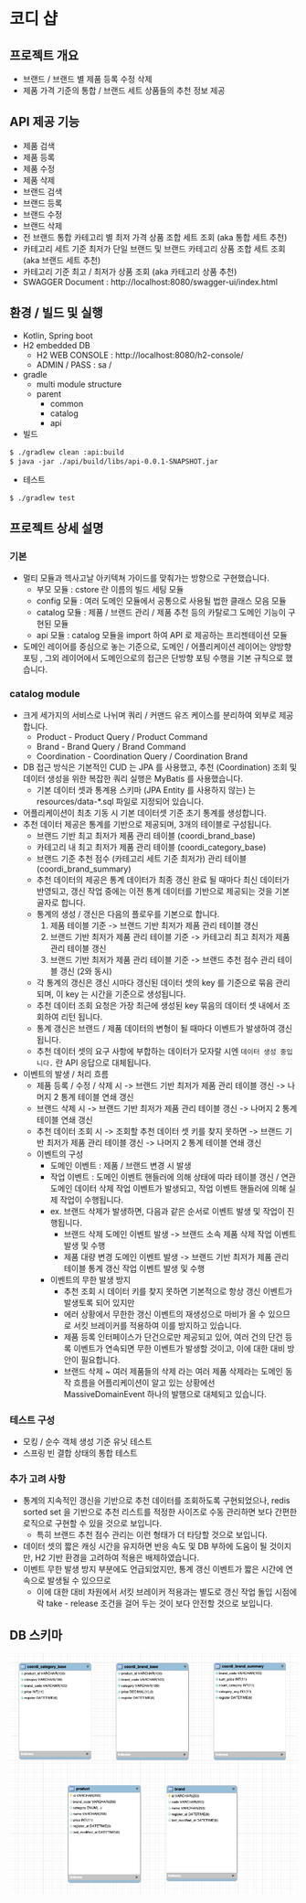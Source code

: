 # 코디 샵

## 프로젝트 개요
- 브랜드 / 브랜드 별 제품 등록 수정 삭제
- 제품 가격 기준의 통합 / 브랜드 세트 상품들의 추천 정보 제공

## API 제공 기능
- 제품 검색
- 제품 등록
- 제품 수정
- 제품 삭제
- 브랜드 검색
- 브랜드 등록
- 브랜드 수정
- 브랜드 삭제
- 전 브랜드 통합 카테고리 별 최저 가격 상품 조합 세트 조회 (aka 통합 세트 추천)
- 카테고리 세트 기준 최저가 단일 브랜드 및 브랜드 카테고리 상품 조합 세트 조회 (aka 브랜드 세트 추천)
- 카테고리 기준 최고 / 최저가 상품 조회 (aka 카테고리 상품 추천)
- SWAGGER Document : http://localhost:8080/swagger-ui/index.html

## 환경 / 빌드 및 실행
- Kotlin, Spring boot
- H2 embedded DB
  - H2 WEB CONSOLE : http://localhost:8080/h2-console/
  - ADMIN / PASS : sa / 
- gradle
  - multi module structure
  - parent
    - common
    - catalog
    - api
- 빌드
```shell
$ ./gradlew clean :api:build
$ java -jar ./api/build/libs/api-0.0.1-SNAPSHOT.jar
```
- 테스트
```shell
$ ./gradlew test
```

## 프로젝트 상세 설명
### 기본
- 멀티 모듈과 헥사고날 아키텍쳐 가이드를 맞춰가는 방향으로 구현했습니다.
  - 부모 모듈 : cstore 란 이름의 빌드 세팅 모듈
  - config 모듈 : 여러 도메인 모듈에서 공통으로 사용될 법한 클래스 모음 모듈
  - catalog 모듈 : 제품 / 브랜드 관리 / 제품 추천 등의 카탈로그 도메인 기능이 구현된 모듈
  - api 모듈 : catalog 모듈을 import 하여 API 로 제공하는 프리젠테이션 모듈
- 도메인 레이어를 중심으로 놓는 기준으로, 도메인 / 어플리케이션 레이어는 양방향 포팅 , 그외 레이어에서 도메인으로의 접근은 단방향 포팅 수행을 기본 규칙으로 했습니다.

### catalog module
- 크게 세가지의 서비스로 나뉘며 쿼리 / 커맨드 유즈 케이스를 분리하여 외부로 제공합니다.
  - Product - Product Query / Product Command
  - Brand - Brand Query / Brand Command
  - Coordination - Coordination Query / Coordination Brand
- DB 접근 방식은 기본적인 CUD 는 JPA 를 사용했고, 추천 (Coordination) 조회 및 데이터 생성을 위한 복잡한 쿼리 실행은 MyBatis 를 사용했습니다.
  - 기본 데이터 셋과 통계용 스키마 (JPA Entity 를 사용하지 않는) 는 resources/data-*.sql 파일로 지정되어 있습니다.
- 어플리케이션이 최초 기동 시 기본 데이터셋 기준 초기 통계를 생성합니다.
- 추천 데이터 제공은 통계를 기반으로 제공되며, 3개의 테이블로 구성됩니다.
  - 브랜드 기반 최고 최저가 제품 관리 테이블 (coordi_brand_base)
  - 카테고리 내 최고 최저가 제품 관리 테이블 (coordi_category_base)
  - 브랜드 기준 추천 점수 (카테고리 세트 기준 최저가) 관리 테이블 (coordi_brand_summary)
  - 추천 데이터의 제공은 통계 데이터가 최종 갱신 완료 될 때마다 최신 데이터가 반영되고, 갱신 작업 중에는 이전 통계 데이터를 기반으로 제공되는 것을 기본 골자로 합니다. 
  - 통계의 생성 / 갱신은 다음의 플로우를 기본으로 합니다.
    1. 제품 테이블 기준 -> 브랜드 기반 최저가 제품 관리 테이블 갱신
    2. 브랜드 기반 최저가 제품 관리 테이블 기준 -> 카테고리 최고 최저가 제품 관리 테이블 갱신
    3. 브랜드 기반 최저가 제품 관리 테이블 기준 -> 브랜드 추천 점수 관리 테이블 갱신 (2와 동시)
  - 각 통계의 갱신은 갱신 시마다 갱신된 데이터 셋의 key 를 기준으로 묶음 관리되며, 이 key 는 시간을 기준으로 생성됩니다.
  - 추천 데이터 조회 요청은 가장 최근에 생성된 key 묶음의 데이터 셋 내에서 조회하여 리턴 됩니다.
  - 통계 갱신은 브랜드 / 제품 데이터의 변형이 될 때마다 이벤트가 발생하여 갱신됩니다.
  - 추천 데이터 셋의 요구 사항에 부합하는 데이터가 모자랄 시엔 `데이터 생성 중입니다.` 란 API 응답으로 대체됩니다.
- 이벤트의 발생 / 처리 흐름
  - 제품 등록 / 수정 / 삭제 시 -> 브랜드 기반 최저가 제품 관리 테이블 갱신 -> 나머지 2 통계 테이블 연쇄 갱신
  - 브랜드 삭제 시 -> 브랜드 기반 최저가 제품 관리 테이블 갱신 -> 나머지 2 통계 테이블 연쇄 갱신
  - 추천 데이터 조회 시 -> 조회할 추천 데이터 셋 키를 찾지 못하면 -> 브랜드 기반 최저가 제품 관리 테이블 갱신 -> 나머지 2 통계 테이블 연쇄 갱신 
  - 이벤트의 구성
    - 도메인 이벤트 : 제품 / 브랜드 변경 시 발생
    - 작업 이벤트 : 도메인 이벤트 핸들러에 의해 상태에 따라 테이블 갱신 / 연관 도메인 데이터 삭제 작업 이벤트가 발생되고, 작업 이벤트 핸들러에 의해 실제 작업이 수행됩니다.
    - ex. 브랜드 삭제가 발생하면, 다음과 같은 순서로 이벤트 발생 및 작업이 진행됩니다.
      - 브랜드 삭제 도메인 이벤트 발생 -> 브랜드 소속 제품 삭제 작업 이벤트 발생 및 수행
      - 제품 대량 변경 도메인 이벤트 발생 -> 브랜드 기반 최저가 제품 관리 테이블 통계 갱신 작업 이벤트 발생 및 수행
    - 이벤트의 무한 발생 방지
      - 추천 조회 시 데이터 키를 찾지 못하면 기본적으로 항상 갱신 이벤트가 발생토록 되어 있지만
      - 에러 상황에서 무한한 갱신 이벤트의 재생성으로 마비가 올 수 있으므로 서킷 브레이커를 적용하여 이를 방지하고 있습니다.
      - 제품 등록 인터페이스가 단건으로만 제공되고 있어, 여러 건의 단건 등록 이벤트가 연속되면 무한 이벤트가 발생할 것이고, 이에 대한 대비 방안이 필요합니다.
      - 브랜드 삭제 ~ 여러 제품들의 삭제 라는 여러 제품 삭제라는 도메인 동작 흐름을 어플리케이션이 알고 있는 상황에선 MassiveDomainEvent 하나의 발행으로 대체되고 있습니다.
    

### 테스트 구성
- 모킹 / 순수 객체 생성 기준 유닛 테스트
- 스프링 빈 결합 상태의 통합 테스트 


### 추가 고려 사항
- 통계의 지속적인 갱신을 기반으로 추천 데이터를 조회하도록 구현되었으나, redis sorted set 을 기반으로 추천 리스트를 적정한 사이즈로 수동 관리하면 보다 간편한 로직으로 구현할 수 있을 것으로 보입니다.
  - 특히 브랜드 추천 점수 관리는 이런 형태가 더 타당할 것으로 보입니다.
- 데이터 셋의 짧은 캐싱 시간을 유지하면 반응 속도 및 DB 부하에 도움이 될 것이지만, H2 기반 환경을 고려하여 적용은 배제하였습니다.
- 이벤트 무한 발생 방지 부분에도 언급되었지만, 통계 갱신 이벤트가 짧은 시간에 연속으로 발생될 수 있으므로 
  - 이에 대한 대비 차원에서 서킷 브레이커 적용과는 별도로 갱신 작업 돌입 시점에 락 take - release 조건을 걸어 두는 것이 보다 안전할 것으로 보입니다.

## DB 스키마
![DB스키마](./readme/db_schema.png)

